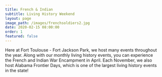 ```yaml
---
title: French & Indian
subtitle: Living History Weekend
layout: page
image_path: /images/frenchsoldiers2.jpg
date: 2020-02-15 08:00:00
order: 1
featured: false
---
```


Here at Fort Toulouse - Fort Jackson Park, we host many events throughout the year. Along with our monthly living history events, you can experience the French and Indian War Encampment in April. Each November, we also host Alabama Frontier Days, which is one of the largest living history events in the state!